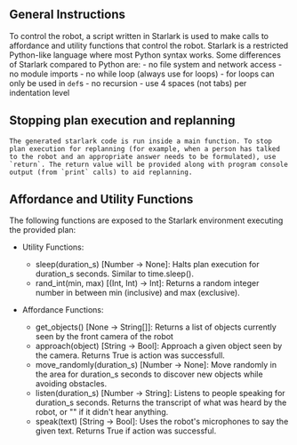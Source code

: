 ## General Instructions
To control the robot, a script written in Starlark is used to make calls to affordance and utility functions that control the robot. Starlark is a restricted Python-like language where most Python syntax works. Some differences of Starlark compared to Python are:
    - no file system and network access
    - no module imports
    - no while loop (always use for loops)
    - for loops can only be used in `def`s
    - no recursion
    - use 4 spaces (not tabs) per indentation level

## Stopping plan execution and replanning
    The generated starlark code is run inside a main function. To stop plan execution for replanning (for example, when a person has talked to the robot and an appropriate answer needs to be formulated), use `return`. The return value will be provided along with program console output (from `print` calls) to aid replanning.

## Affordance and Utility Functions
The following functions are exposed to the Starlark environment executing the provided plan:

- Utility Functions:
    - sleep(duration_s) [Number -> None]:
        Halts plan execution for duration_s seconds. Similar to time.sleep().
    - rand_int(min, max) [(Int, Int) -> Int]:
        Returns a random integer number in between min (inclusive) and max (exclusive).

- Affordance Functions:
    - get_objects() [None -> String[]]:
        Returns a list of objects currently seen by the front camera of the robot
    - approach(object) [String -> Bool]:
        Approach a given object seen by the camera. Returns True is action was successfull.
    - move_randomly(duration_s) [Number -> None]:
        Move randomly in the area for duration_s seconds to discover new objects while avoiding obstacles.
    - listen(duration_s) [Number -> String]:
        Listens to people speaking for duration_s seconds. Returns the transcript of what was heard by the robot, or "" if it didn't hear anything.
    - speak(text) [String -> Bool]:
        Uses the robot's microphones to say the given text. Returns True if action was successful.